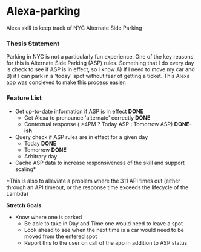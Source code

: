 # Alexa-parking
Alexa skill to keep track of NYC Alternate Side Parking

### Thesis Statement

Parking in NYC is not a particularly fun experience. One of the key reasons for this is Alternate Side Parking (ASP) rules. Something that I do every day is check to see if ASP is in effect, so I know A) If I need to move my car and B) if I can park in a 'today' spot without fear of getting a ticket. This Alexa app was concieved to make this process easier.

### Feature List
- Get up-to-date information if ASP is in effect **DONE**
  - Get Alexa to pronounce 'alternate' correctly **DONE**
  - Contextual response ( >4PM ? Today ASP : Tomorrow ASP) **DONE-ish**
- Query check if ASP rules are in effect for a given day
  - Today **DONE**
  - Tomorrow **DONE**
  - Arbitrary day
- Cache ASP data to increase responsiveness of the skill and support scaling*

*This is also to alleviate a problem where the 311 API times out (either through an API timeout, or the response time exceeds the lifecycle of the Lambda)

**Stretch Goals**
- Know where one is parked
  - Be able to take in Day and Time one would need to leave a spot
  - Look ahead to see when the next time is a car would need to be moved from the entered spot
  - Report this to the user on call of the app in addition to ASP status
